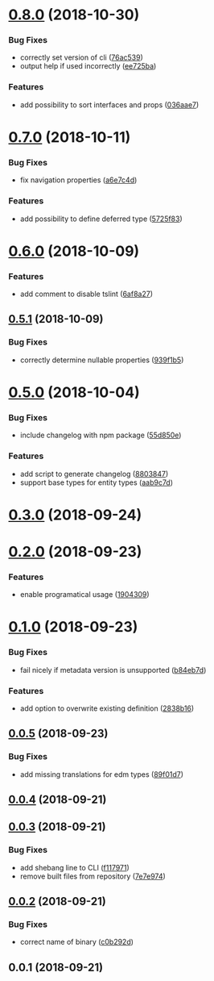 <a name="0.8.0"></a>
# [0.8.0](https://github.com/krlwlfrt/odata-metadata-to-typescript-interfaces/compare/v0.7.0...v0.8.0) (2018-10-30)


### Bug Fixes

* correctly set version of cli ([76ac539](https://github.com/krlwlfrt/odata-metadata-to-typescript-interfaces/commit/76ac539))
* output help if used incorrectly ([ee725ba](https://github.com/krlwlfrt/odata-metadata-to-typescript-interfaces/commit/ee725ba))


### Features

* add possibility to sort interfaces and props ([036aae7](https://github.com/krlwlfrt/odata-metadata-to-typescript-interfaces/commit/036aae7))



<a name="0.7.0"></a>
# [0.7.0](https://github.com/krlwlfrt/odata-metadata-to-typescript-interfaces/compare/v0.6.0...v0.7.0) (2018-10-11)


### Bug Fixes

* fix navigation properties ([a6e7c4d](https://github.com/krlwlfrt/odata-metadata-to-typescript-interfaces/commit/a6e7c4d))


### Features

* add possibility to define deferred type ([5725f83](https://github.com/krlwlfrt/odata-metadata-to-typescript-interfaces/commit/5725f83))



<a name="0.6.0"></a>
# [0.6.0](https://github.com/krlwlfrt/odata-metadata-to-typescript-interfaces/compare/v0.5.1...v0.6.0) (2018-10-09)


### Features

* add comment to disable tslint ([6af8a27](https://github.com/krlwlfrt/odata-metadata-to-typescript-interfaces/commit/6af8a27))



<a name="0.5.1"></a>
## [0.5.1](https://github.com/krlwlfrt/odata-metadata-to-typescript-interfaces/compare/v0.5.0...v0.5.1) (2018-10-09)


### Bug Fixes

* correctly determine nullable properties ([939f1b5](https://github.com/krlwlfrt/odata-metadata-to-typescript-interfaces/commit/939f1b5))



<a name="0.5.0"></a>
# [0.5.0](https://github.com/krlwlfrt/odata-metadata-to-typescript-interfaces/compare/v0.3.0...v0.5.0) (2018-10-04)


### Bug Fixes

* include changelog with npm package ([55d850e](https://github.com/krlwlfrt/odata-metadata-to-typescript-interfaces/commit/55d850e))


### Features

* add script to generate changelog ([8803847](https://github.com/krlwlfrt/odata-metadata-to-typescript-interfaces/commit/8803847))
* support base types for entity types ([aab9c7d](https://github.com/krlwlfrt/odata-metadata-to-typescript-interfaces/commit/aab9c7d))



<a name="0.3.0"></a>
# [0.3.0](https://github.com/krlwlfrt/odata-metadata-to-typescript-interfaces/compare/v0.2.0...v0.3.0) (2018-09-24)



<a name="0.2.0"></a>
# [0.2.0](https://github.com/krlwlfrt/odata-metadata-to-typescript-interfaces/compare/v0.1.0...v0.2.0) (2018-09-23)


### Features

* enable programatical usage ([1904309](https://github.com/krlwlfrt/odata-metadata-to-typescript-interfaces/commit/1904309))



<a name="0.1.0"></a>
# [0.1.0](https://github.com/krlwlfrt/odata-metadata-to-typescript-interfaces/compare/v0.0.5...v0.1.0) (2018-09-23)


### Bug Fixes

* fail nicely if metadata version is unsupported ([b84eb7d](https://github.com/krlwlfrt/odata-metadata-to-typescript-interfaces/commit/b84eb7d))


### Features

* add option to overwrite existing definition ([2838b16](https://github.com/krlwlfrt/odata-metadata-to-typescript-interfaces/commit/2838b16))



<a name="0.0.5"></a>
## [0.0.5](https://github.com/krlwlfrt/odata-metadata-to-typescript-interfaces/compare/v0.0.4...v0.0.5) (2018-09-23)


### Bug Fixes

* add missing translations for edm types ([89f01d7](https://github.com/krlwlfrt/odata-metadata-to-typescript-interfaces/commit/89f01d7))



<a name="0.0.4"></a>
## [0.0.4](https://github.com/krlwlfrt/odata-metadata-to-typescript-interfaces/compare/v0.0.3...v0.0.4) (2018-09-21)



<a name="0.0.3"></a>
## [0.0.3](https://github.com/krlwlfrt/odata-metadata-to-typescript-interfaces/compare/v0.0.2...v0.0.3) (2018-09-21)


### Bug Fixes

* add shebang line to CLI ([f117971](https://github.com/krlwlfrt/odata-metadata-to-typescript-interfaces/commit/f117971))
* remove built files from repository ([7e7e974](https://github.com/krlwlfrt/odata-metadata-to-typescript-interfaces/commit/7e7e974))



<a name="0.0.2"></a>
## [0.0.2](https://github.com/krlwlfrt/odata-metadata-to-typescript-interfaces/compare/v0.0.1...v0.0.2) (2018-09-21)


### Bug Fixes

* correct name of binary ([c0b292d](https://github.com/krlwlfrt/odata-metadata-to-typescript-interfaces/commit/c0b292d))



<a name="0.0.1"></a>
## 0.0.1 (2018-09-21)




